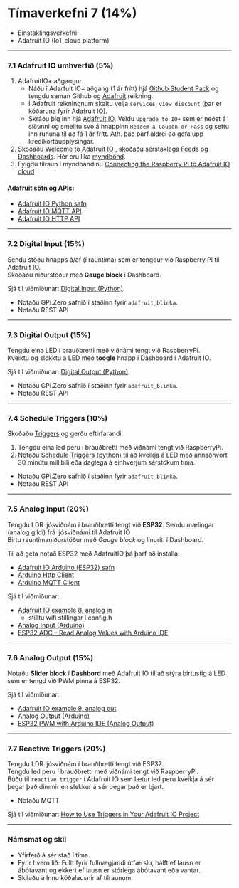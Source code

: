 # Tímaverkefni 7 (14%)

- Einstaklingsverkefni
- Adafruit IO (IoT cloud platform)

---

### 7.1 Adafruit IO umhverfið (5%)
1. AdafruitIO+ aðgangur
   - Náðu í Adarfuit IO+ aðgang (1 ár frítt) hjá [Github Student Pack](https://education.github.com/pack) og tengdu saman Github og [Adafruit](https://www.adafruit.com/) reikning.
   - Í Adafruit reikningnum skaltu velja `services`, `view discount` (þar er kóðaruna fyrir Adafruit IO).
   - Skráðu þig inn hjá [Adafruit IO](https://io.adafruit.com/). Veldu `Upgrade to IO+` sem er neðst á síðunni og smelltu svo á hnappinn `Redeem a Coupon or Pass` og settu inn rununa til að fá 1 ár frítt. Ath. það þarf aldrei að gefa upp kredikortaupplýsingar.
1. Skoðaðu [Welcome to Adafruit IO](https://learn.adafruit.com/welcome-to-adafruit-io) , skoðaðu sérstaklega [Feeds](https://learn.adafruit.com/adafruit-io-basics-feeds) og [Dashboards](https://learn.adafruit.com/adafruit-io-basics-dashboards). Hér eru líka [myndbönd](https://learn.adafruit.com/all-the-internet-of-things-episode-four-adafruit-io/how-adafruit-io-works).
1. Fylgdu tilraun í myndbandinu [Connecting the Raspberry Pi to Adafruit IO cloud](https://www.youtube.com/watch?v=IfzpoFGkmns)

#### Adafruit söfn og APIs:
   - [Adafruit IO Python safn](https://adafruit-io-python-client.readthedocs.io/en/latest/quickstart.html)  
   - [Adafruit IO MQTT API](https://io.adafruit.com/api/docs/mqtt.html#adafruit-io-mqtt-api)
   - [Adafruit IO HTTP API](https://io.adafruit.com/api/docs/#adafruit-io-http-api)
 
<!-- 
- [Python kóði með tutorials](https://github.com/adafruit/Adafruit_IO_Python/tree/master/examples/basics).
- AdafruitIO [forum](https://forums.adafruit.com/viewforum.php?f=56) og [discord](https://discord.com/invite/adafruit) 
-->

---

### 7.2 Digital Input (15%)
Sendu stöðu hnapps á/af (í rauntíma) sem er tengdur við Raspberry Pi til Adafruit IO. <br>
Skoðaðu niðurstöður með **Gauge block** í Dashboard. <br>

Sjá til viðmiðunar: [Digital Input (Python)](https://learn.adafruit.com/adafruit-io-basics-digital-input). 

- Notaðu GPi.Zero safnið í staðinn fyrir `adafruit_blinka`. 
- Notaðu REST API 

---

### 7.3 Digital Output (15%)
Tengdu eina LED í brauðbretti með viðnámi tengt við RaspberryPi. <br>
Kveiktu og slökktu á LED með **toogle** hnapp í Dashboard í Adafruit IO. <br>

Sjá til viðmiðunar: [Digital Output (Python)](https://learn.adafruit.com/adafruit-io-basics-digital-output). 

- Notaðu GPi.Zero safnið í staðinn fyrir `adafruit_blinka`. 
- Notaðu REST API 

---

### 7.4 Schedule Triggers (10%) 
Skoðaðu [Triggers](https://learn.adafruit.com/all-the-internet-of-things-episode-four-adafruit-io/triggers) og gerðu eftirfarandi:

1. Tengdu eina led peru í brauðbretti með viðnámi tengt við RaspberryPi. <br>
1. Notaðu [Schedule Triggers (python)](https://learn.adafruit.com/adafruit-io-basics-scheduled-triggers) til að kveikja á LED með annaðhvort 30 minútu millibili eða daglega á einhverjum sérstökum tíma.

- Notaðu GPi.Zero safnið í staðinn fyrir `adafruit_blinka`. 
- Notaðu REST API 

---

### 7.5 Analog Input (20%) 
Tengdu LDR ljósviðnám í brauðbretti tengt við **ESP32**. Sendu mælingar (analog gildi) frá ljósviðnámi til Adafruit IO <br>
Birtu rauntímaniðurstöður með _Gauge block_ og línuriti í Dashboard.  <br>

Til að geta notað ESP32 með AdafruitIO þá þarf að installa:
- [Adafruit IO Arduino (ESP32) safn](https://github.com/adafruit/Adafruit_IO_Arduino)
- [Arduino Http Client](https://github.com/arduino-libraries/ArduinoHttpClient)
- [Arduino MQTT Client](https://github.com/adafruit/Adafruit_MQTT_Library)

Sjá til viðmiðunar: 
- [Adafruit IO example 8, analog in](https://github.com/adafruit/Adafruit_IO_Arduino/tree/master/examples)
   - stilltu wifi stillingar í config.h 
- [Analog Input (Arduino)](https://learn.adafruit.com/adafruit-io-basics-analog-input) 
- [ESP32 ADC – Read Analog Values with Arduino IDE](https://randomnerdtutorials.com/esp32-adc-analog-read-arduino-ide/)

---

### 7.6 Analog Output (15%) 
Notaðu **Slider block** í **Dashbord** með Adafruit IO til að stýra birtustig á LED sem er tengd við PWM pinna á ESP32.  <!-- `(min value 0, max vale 1024)` -->

Sjá til viðmiðunar: 
- [Adafruit IO example 9, analog out](https://github.com/adafruit/Adafruit_IO_Arduino/tree/master/examples/adafruitio_09_analog_out)
- [Analog Output (Arduino)](https://learn.adafruit.com/adafruit-io-basics-analog-output)
- [ESP32 PWM with Arduino IDE (Analog Output)](https://randomnerdtutorials.com/esp32-pwm-arduino-ide/)


---


### 7.7 Reactive Triggers (20%) 

Tengdu LDR ljósviðnám í brauðbretti tengt við ESP32. <br>
Tengdu led peru í brauðbretti með viðnámi tengt við RaspberryPi. <br>
Búðu til `reactive trigger` í Adafruit IO sem lætur led peru kveikja á sér þegar það dimmir en slekkur á sér þegar það er bjart. <br>

- Notaðu MQTT

Sjá til viðmiðunar: [How to Use Triggers in Your Adafruit IO Project](https://www.digikey.com/en/maker/blogs/2019/how-to-use-triggers-in-your-adafruit-io-project)


---


### Námsmat og skil

- Yfirferð á sér stað í tíma.
- Fyrir hvern lið: Fullt fyrir fullnægjandi útfærslu, hálft ef lausn er ábótavant og ekkert ef lausn er stórlega ábótavant eða vantar.
- Skilaðu á Innu kóðalausnir af tilraunum.

